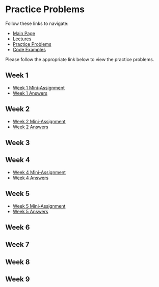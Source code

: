 # Practice Problems
Follow these links to navigate:
- [Main Page](https://jacksonburns.github.io/MATLAB-Start-to-Finish/)
- [Lectures ](https://jacksonburns.github.io/MATLAB-Start-to-Finish/Lectures/Lectures-Landing-Page)
- [Practice Problems](https://jacksonburns.github.io/MATLAB-Start-to-Finish/Practice-Problems/Practice-Problems-Landing-Page)
- [Code Examples](https://jacksonburns.github.io/MATLAB-Start-to-Finish/Code-Examples/Code-Examples-Landing-Page)

Please follow the appropriate link below to view the practice problems.

## Week 1
- [Week 1 Mini-Assignment](https://github.com/JacksonBurns/MATLAB-Start-to-Finish/blob/master/Practice-Problems/Week-1/Mini-Assignment%20Week%201%20(1).pdf)
- [Week 1 Answers](https://jacksonburns.github.io/MATLAB-Start-to-Finish/Practice-Problems/Week-1/Week-1-Answers)

## Week 2
- [Week 2 Mini-Assignment](https://github.com/JacksonBurns/MATLAB-Start-to-Finish/blob/master/Practice-Problems/Week-2/Mini-Assignment%20Week%202.pdf)
- [Week 2 Answers](https://jacksonburns.github.io/MATLAB-Start-to-Finish/Practice-Problems/Week-2/Week-2-Answers)

## Week 3

## Week 4
- [Week 4 Mini-Assignment](https://github.com/JacksonBurns/MATLAB-Start-to-Finish/blob/master/Practice-Problems/Week-4/Mini-Assignment%20Week%204%20(1).pdf)
- [Week 4 Answers](https://jacksonburns.github.io/MATLAB-Start-to-Finish/Practice-Problems/Week-4/Week-4-Answers)

## Week 5
- [Week 5 Mini-Assignment](https://github.com/JacksonBurns/MATLAB-Start-to-Finish/blob/master/Practice-Problems/Week-5/Mini-Assignment%20Week%205%20(1).pdf)
- [Week 5 Answers](https://jacksonburns.github.io/MATLAB-Start-to-Finish/Practice-Problems/Week-5/Week-5-Answers)

## Week 6

## Week 7

## Week 8

## Week 9

